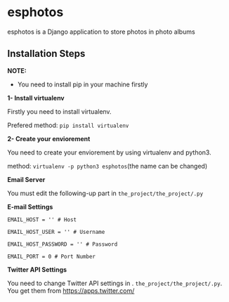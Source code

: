 # esphotos

esphotos is a Django application to store photos in photo albums

## Installation Steps
**NOTE:**

* You need to install pip in your machine firstly

**1- Install virtualenv**

Firstly you need to install virtualenv.

Prefered method:
`pip install virtualenv`

**2- Create your enviorement**

You need to create your enviorement by using virtualenv and python3. 

method:
`virtualenv -p python3 esphotos`(the name can be changed)

**Email Server**

You must edit the following-up part in `the_project/the_project/.py`

**E-mail Settings**

`EMAIL_HOST = '' # Host`

`EMAIL_HOST_USER = '' # Username`

`EMAIL_HOST_PASSWORD = '' # Password`

`EMAIL_PORT = 0 # Port Number`

**Twitter API Settings**

You need to change Twitter API settings in . `the_project/the_project/.py`. You get them from https://apps.twitter.com/
